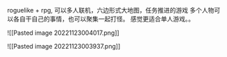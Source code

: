 roguelike + rpg, 可以多人联机，六边形式大地图，任务推进的游戏 
多个人物可以各自干自己的事情，也可以聚集一起打怪。
感觉更适合单人游戏。。

![[Pasted image 20221123004017.png]]

![[Pasted image 20221123003937.png]]